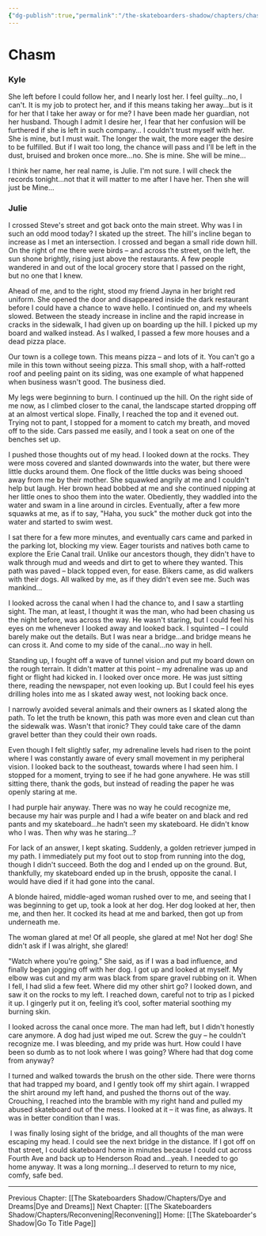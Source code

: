 ```yaml
---
{"dg-publish":true,"permalink":"/the-skateboarders-shadow/chapters/chasm/"}
---
```


# Chasm

### Kyle

She left before I could follow her, and I nearly lost her. I feel guilty…no, I can't. It is my job to protect her, and if this means taking her away…but is it for her that I take her away or for me? I have been made her guardian, not her husband. Though I admit I desire her, I fear that her confusion will be furthered if she is left in such company… I couldn't trust myself with her. She is mine, but I must wait. The longer the wait, the more eager the desire to be fulfilled. But if I wait too long, the chance will pass and I'll be left in the dust, bruised and broken once more…no. She is mine. She will be mine…

I think her name, her real name, is Julie. I'm not sure. I will check the records tonight…not that it will matter to me after I have her. Then she will just be Mine…

  

### Julie

I crossed Steve's street and got back onto the main street. Why was I in such an odd mood today? I skated up the street. The hill's incline began to increase as I met an intersection. I crossed and began a small ride down hill. On the right of me there were birds – and across the street, on the left, the sun shone brightly, rising just above the restaurants. A few people wandered in and out of the local grocery store that I passed on the right, but no one that I knew. 

Ahead of me, and to the right, stood my friend Jayna in her bright red uniform. She opened the door and disappeared inside the dark restaurant before I could have a chance to wave hello. I continued on, and my wheels slowed. Between the steady increase in incline and the rapid increase in cracks in the sidewalk, I had given up on boarding up the hill. I picked up my board and walked instead. As I walked, I passed a few more houses and a dead pizza place.

Our town is a college town. This means pizza – and lots of it. You can't go a mile in this town without seeing pizza. This small shop, with a half-rotted roof and peeling paint on its siding, was one example of what happened when business wasn't good. The business died.

My legs were beginning to burn. I continued up the hill. On the right side of me now, as I climbed closer to the canal, the landscape started dropping off at an almost vertical slope. Finally, I reached the top and it evened out. Trying not to pant, I stopped for a moment to catch my breath, and moved off to the side. Cars passed me easily, and I took a seat on one of the benches set up.

I pushed those thoughts out of my head. I looked down at the rocks. They were moss covered and slanted downwards into the water, but there were little ducks around them. One flock of the little ducks was being shooed away from me by their mother. She squawked angrily at me and I couldn't help but laugh. Her brown head bobbed at me and she continued nipping at her little ones to shoo them into the water. Obediently, they waddled into the water and swam in a line around in circles. Eventually, after a few more squawks at me, as if to say, "Haha, you suck" the mother duck got into the water and started to swim west.

I sat there for a few more minutes, and eventually cars came and parked in the parking lot, blocking my view. Eager tourists and natives both came to explore the Erie Canal trail. Unlike our ancestors though, they didn't have to walk through mud and weeds and dirt to get to where they wanted. This path was paved – black topped even, for ease. Bikers came, as did walkers with their dogs. All walked by me, as if they didn't even see me. Such was mankind…

I looked across the canal when I had the chance to, and I saw a startling sight. The man, at least, I thought it was the man, who had been chasing us the night before, was across the way. He wasn't staring, but I could feel his eyes on me whenever I looked away and looked back. I squinted – I could barely make out the details. But I was near a bridge…and bridge means he can cross it. And come to my side of the canal…no way in hell. 

Standing up, I fought off a wave of tunnel vision and put my board down on the rough terrain. It didn't matter at this point – my adrenaline was up and fight or flight had kicked in. I looked over once more. He was just sitting there, reading the newspaper, not even looking up. But I could feel his eyes drilling holes into me as I skated away west, not looking back once. 

I narrowly avoided several animals and their owners as I skated along the path. To let the truth be known, this path was more even and clean cut than the sidewalk was. Wasn't that ironic? They could take care of the damn gravel better than they could their own roads.

Even though I felt slightly safer, my adrenaline levels had risen to the point where I was constantly aware of every small movement in my peripheral vision. I looked back to the southeast, towards where I had seen him. I stopped for a moment, trying to see if he had gone anywhere. He was still sitting there, thank the gods, but instead of reading the paper he was openly staring at me.

I had purple hair anyway. There was no way he could recognize me, because my hair was purple and I had a wife beater on and black and red pants and my skateboard…he hadn’t seen my skateboard. He didn't know who I was. Then why was he staring…?

For lack of an answer, I kept skating. Suddenly, a golden retriever jumped in my path. I immediately put my foot out to stop from running into the dog, though I didn't succeed. Both the dog and I ended up on the ground. But, thankfully, my skateboard ended up in the brush, opposite the canal. I would have died if it had gone into the canal.

A blonde haired, middle-aged woman rushed over to me, and seeing that I was beginning to get up, took a look at her dog. Her dog looked at her, then me, and then her. It cocked its head at me and barked, then got up from underneath me. 

The woman glared at me! Of all people, she glared at me! Not her dog! She didn't ask if I was alright, she glared!

"Watch where you're going.” She said, as if I was a bad influence, and finally began jogging off with her dog. I got up and looked at myself. My elbow was cut and my arm was black from spare gravel rubbing on it. When I fell, I had slid a few feet. Where did my other shirt go? I looked down, and saw it on the rocks to my left. I reached down, careful not to trip as I picked it up. I gingerly put it on, feeling it’s cool, softer material soothing my burning skin.

I looked across the canal once more. The man had left, but I didn't honestly care anymore. A dog had just wiped me out. Screw the guy – he couldn't recognize me. I was bleeding, and my pride was hurt. How could I have been so dumb as to not look where I was going? Where had that dog come from anyway?

I turned and walked towards the brush on the other side. There were thorns that had trapped my board, and I gently took off my shirt again. I wrapped the shirt around my left hand, and pushed the thorns out of the way. Crouching, I reached into the bramble with my right hand and pulled my abused skateboard out of the mess. I looked at it – it was fine, as always. It was in better condition than I was.

 I was finally losing sight of the bridge, and all thoughts of the man were escaping my head. I could see the next bridge in the distance. If I got off on that street, I could skateboard home in minutes because I could cut across Fourth Ave and back up to Henderson Road and…yeah. I needed to go home anyway. It was a long morning…I deserved to return to my nice, comfy, safe bed.

  
  ---
Previous Chapter: [[The Skateboarders Shadow/Chapters/Dye and Dreams\|Dye and Dreams]]
Next Chapter: [[The Skateboarders Shadow/Chapters/Reconvening\|Reconvening]]
Home: [[The Skateboarder's Shadow\|Go To Title Page]]
  
